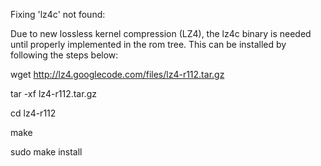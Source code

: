 Fixing 'lz4c' not found:

Due to new lossless kernel compression (LZ4), the lz4c binary is needed until properly implemented in the rom tree. This can be installed by following the steps below:

wget http://lz4.googlecode.com/files/lz4-r112.tar.gz

tar -xf lz4-r112.tar.gz

cd lz4-r112

make

sudo make install
